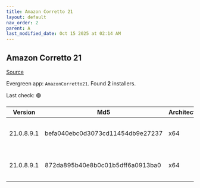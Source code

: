 ```yaml
---
title: Amazon Corretto 21
layout: default
nav_order: 2
parent: A
last_modified_date: Oct 15 2025 at 02:14 AM
---
```


## Amazon Corretto 21

[Source](https://aws.amazon.com/corretto/)

Evergreen app: `AmazonCorretto21`. Found **2** installers.

Last check: 🟢

| Version    | Md5                              | Architecture | Type | URI                                                                                                                                                                                                      |
| ---------- | -------------------------------- | ------------ | ---- | -------------------------------------------------------------------------------------------------------------------------------------------------------------------------------------------------------- |
| 21.0.8.9.1 | befa040ebc0d3073cd11454db9e27237 | x64          | msi  | [https://corretto.aws/downloads/resources/21.0.8.9.1/amazon-corretto-21.0.8.9.1-windows-x64.msi](https://corretto.aws/downloads/resources/21.0.8.9.1/amazon-corretto-21.0.8.9.1-windows-x64.msi)         |
| 21.0.8.9.1 | 872da895b40e8b0c01b5dff6a0913ba0 | x64          | zip  | [https://corretto.aws/downloads/resources/21.0.8.9.1/amazon-corretto-21.0.8.9.1-windows-x64-jdk.zip](https://corretto.aws/downloads/resources/21.0.8.9.1/amazon-corretto-21.0.8.9.1-windows-x64-jdk.zip) |
